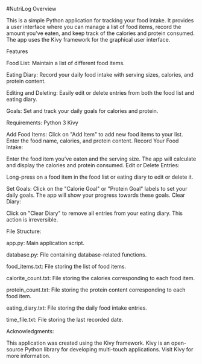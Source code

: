 #NutriLog
Overview

This is a simple Python application for tracking your food intake. It provides a user interface where you can manage a list of food items, record the amount you've eaten, and keep track of the calories and protein consumed. The app uses the Kivy framework for the graphical user interface.

Features

Food List: 
  Maintain a list of different food items.

Eating Diary: 
  Record your daily food intake with serving sizes, calories, and protein content.

Editing and Deleting:
  Easily edit or delete entries from both the food list and eating diary.

Goals: 
  Set and track your daily goals for calories and protein.

Requirements:
  Python 3
  Kivy

Add Food Items:
Click on "Add Item" to add new food items to your list.
Enter the food name, calories, and protein content.
Record Your Food Intake:

Enter the food item you've eaten and the serving size.
The app will calculate and display the calories and protein consumed.
Edit or Delete Entries:

Long-press on a food item in the food list or eating diary to edit or delete it.

Set Goals:
Click on the "Calorie Goal" or "Protein Goal" labels to set your daily goals.
The app will show your progress towards these goals.
Clear Diary:

Click on "Clear Diary" to remove all entries from your eating diary. This action is irreversible.

File Structure:

  app.py: Main application script.
  
  database.py: File containing database-related functions.
  
  food_items.txt: File storing the list of food items.
  
  calorite_count.txt: File storing the calories corresponding to each food item.
  
  protein_count.txt: File storing the protein content corresponding to each food item.
  
  eating_diary.txt: File storing the daily food intake entries.
  
  time_file.txt: File storing the last recorded date.

Acknowledgments:

  This application was created using the Kivy framework. Kivy is an open-source Python library for developing multi-touch applications. Visit Kivy for more information.
